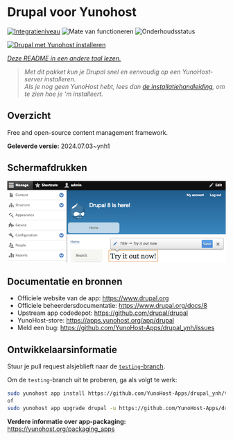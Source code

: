 <!--
NB: Deze README is automatisch gegenereerd door <https://github.com/YunoHost/apps/tree/master/tools/readme_generator>
Hij mag NIET handmatig aangepast worden.
-->

# Drupal voor Yunohost

[![Integratieniveau](https://apps.yunohost.org/badge/integration/drupal)](https://ci-apps.yunohost.org/ci/apps/drupal/)
![Mate van functioneren](https://apps.yunohost.org/badge/state/drupal)
![Onderhoudsstatus](https://apps.yunohost.org/badge/maintained/drupal)

[![Drupal met Yunohost installeren](https://install-app.yunohost.org/install-with-yunohost.svg)](https://install-app.yunohost.org/?app=drupal)

*[Deze README in een andere taal lezen.](./ALL_README.md)*

> *Met dit pakket kun je Drupal snel en eenvoudig op een YunoHost-server installeren.*  
> *Als je nog geen YunoHost hebt, lees dan [de installatiehandleiding](https://yunohost.org/install), om te zien hoe je 'm installeert.*

## Overzicht

Free and open-source content management framework.

**Geleverde versie:** 2024.07.03~ynh1

## Schermafdrukken

![Schermafdrukken van Drupal](./doc/screenshots/screenshot.png)

## Documentatie en bronnen

- Officiele website van de app: <https://www.drupal.org>
- Officiele beheerdersdocumentatie: <https://www.drupal.org/docs/8>
- Upstream app codedepot: <https://github.com/drupal/drupal>
- YunoHost-store: <https://apps.yunohost.org/app/drupal>
- Meld een bug: <https://github.com/YunoHost-Apps/drupal_ynh/issues>

## Ontwikkelaarsinformatie

Stuur je pull request alsjeblieft naar de [`testing`-branch](https://github.com/YunoHost-Apps/drupal_ynh/tree/testing).

Om de `testing`-branch uit te proberen, ga als volgt te werk:

```bash
sudo yunohost app install https://github.com/YunoHost-Apps/drupal_ynh/tree/testing --debug
of
sudo yunohost app upgrade drupal -u https://github.com/YunoHost-Apps/drupal_ynh/tree/testing --debug
```

**Verdere informatie over app-packaging:** <https://yunohost.org/packaging_apps>
